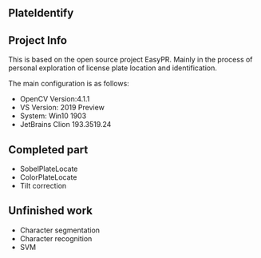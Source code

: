 ## PlateIdentify

## Project Info 
This is based on the open source project EasyPR. Mainly in the process of personal exploration of license plate location and identification.

The main configuration is as follows:
* OpenCV Version:4.1.1
* VS Version: 2019 Preview
* System: Win10 1903
* JetBrains Clion 193.3519.24

## Completed part
* SobelPlateLocate
* ColorPlateLocate
* Tilt correction


## Unfinished work
* Character segmentation
* Character recognition
* SVM